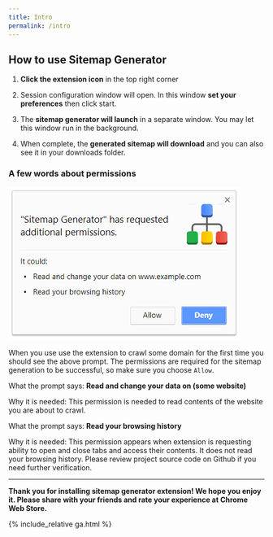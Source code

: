 ```yaml
---
title: Intro
permalink: /intro
---
```



## How to use Sitemap Generator


1. **Click the extension icon** in the top right corner

2. Session configuration window will open. In this window **set your preferences** then click start.

3. The **sitemap generator will launch** in a separate window. You may let this window run in the background.

4. When complete, the **generated sitemap will download** and you can also see it in your downloads folder.

### A few words about permissions

<img src="docs/prompt.png" alt="permissions" />

When you use use the extension to crawl some domain for the first time you should see the above prompt. The permissions are required for the sitemap generation to be successful, so make sure you choose `Allow`.

What the prompt says: **Read and change your data on (some website)** 
 
Why it is needed: This permission is needed to read contents of the website you are about to crawl. 

What the prompt says: **Read your browsing history** 
 
Why it is needed: This permission appears when extension is requesting ability to open and close tabs and access their contents. It does not read your browsing history. Please review project source code on Github if you need further verification.

<hr/>

**Thank you for installing sitemap generator extension! We hope you enjoy it. Please share with your friends and rate your experience at Chrome Web Store.**  


{% include_relative ga.html %}

<style>
a.btn{display:none}
</style>
